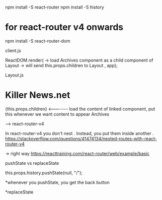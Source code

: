 npm install -S react-router
npm install -S history

# for react-router v4 onwards
 npm install -S react-router-dom


client.js

 ReactDOM.render(
   <BrowserRouter>
     <Route path="/" component={Layout}>
       <IndexRoute component={Featured}></IndexRoute>
         <Route path="archives" component="{Archives}"></Route>     -> load Archives component as a child component of Layout
                                                                    -> will send this.props.children to Layout
         <Route path="settings" component="{Settings}"></Route>
     </Route>
   </BrowserRouter>,
 app);



Layout.js

<div class="well well-lg">
    <h1>Killer News.net</h1>
    {this.props.children}                       <------- load the content of linked component, put this whenever we want content to appear
    <Link to="archives">Archives</Link>
</div>


--> react-router-v4

In react-router-v4 you don't nest <Routes />. Instead, you put them inside another <Component />.
https://stackoverflow.com/questions/41474134/nested-routes-with-react-router-v4


-> right way
https://reacttraining.com/react-router/web/example/basic


pushState vs replaceState

this.props.history.pushState(null, "/");  

*whenever you pushState, you get the back button

*replaceState
